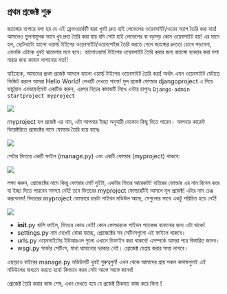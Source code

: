 ## প্রথম প্রজেক্ট শুরু
জ্যাঙ্গোর ব্যপারে বলা হয় যে এই ফ্রেমওয়ার্কটি দ্বারা খুবই দ্রুত হাই লেভেলের ওয়েবসাইট/ওয়েব অ্যাপ তৈরি করা যায়! আসলেও তুলনামূলক ভাবে খুব দ্রুত তৈরি করা যায় যদি সেটা হাই লেভেলের বা বড়সড় কোন ওয়েবসাইট হয়!
এর মানে হল, ছোটখাটো হ্যালো ওয়ার্ল্ড টাইপের ওয়েবসাইট/ওয়েবপেইজ তৈরি করতে গেলে জ্যাঙ্গোর দ্রুততা চোখে পড়বেনা, এমনকি এটাকে খুবই ঝামেলার মনে হবে। 
হ্যালোওয়ার্ল্ড টাইপের ওয়েবসাইট তৈরি করার জন্য জ্যাঙ্গো ব্যবহার করা মশা মারার জন্য কামান দাগানোর মত!!

যাইহোক, আমাদের প্রথম প্রজেক্ট আসলে হ্যালো ওয়ার্ল্ড টাইপের ওয়েবসাইট তৈরি করা! অর্থাৎ এমন ওয়েবসাইট যেটাতে ভিজিট করলে আমরা Hello World! লেখাটি দেখতে পাবো! 
মুল প্রজেক্ট ফোল্ডার djangoproject এ গিয়ে ভার্চুয়াল এনভায়র্নমেন্ট একটিভ করুন, এরপর নিচের কমান্ডটি লিখে এন্টার চাপুনঃ 
`Django-admin startproject myproject`

 ![](https://i.imgur.com/w0eR6EQ.jpg)

myproject হল প্রজেক্ট এর নাম, এটা আপনার ইচ্ছা অনুযায়ী যেকোন কিছু দিতে পারেন। আপনার কারেন্ট ডিরেক্টরিতে প্রজেক্টের নামে ফোল্ডার তৈরি হয়ে যাবেঃ 

 ![](https://i.imgur.com/Kyg3frF.jpg)

সেটার ভিতরে একটি ফাইল (manage.py) এবং একটি ফোল্ডার (myproject) থাকবে:

 ![](https://i.imgur.com/SuaQhUl.jpg)

লক্ষ্য করুন, প্রোজেক্টের নামে কিন্তু ফোল্ডার মোট দুইটা, একটার ভিতর আরেকটা! বাইরের ফোল্ডার এর নাম রিনেম করে যা ইচ্ছা দিতে পারবেন সমস্যা নেই! তবে ভিতরের myproject ফোল্ডারটিই আসলে মূল প্রজেক্ট! এটার নাম চেঞ্জ করবেননা!
ভিতরের myproject ফোল্ডারে চারটা পাইথন মডিউল আছে, সেগুলোর সাথে একটু পরিচিত হয়ে নেই!  

![](https://i.imgur.com/VW5QaQt.jpg)

* __init__.py খালি ফাইল, ভিতরে কোড নেই! কোন ফোল্ডারকে পাইথন প্যাকেজ বানানোর জন্য এটা থাকে!
* settings.py  নাম দেখেই বোঝা যাচ্ছে, প্রোজেক্টের সব সেটিংসগুলো এই ফাইলে থাকবে।
* urls.py  ওয়েবসাইটের ইউআরএল গুলো এখানে ডিফাইন করা থাকবে! এসম্পর্কে আমরা পরে বিস্তারিত জানব। 
* wsgi.py  সার্ভার সেটিংস, মাথা ঘামানোর দরকার নেই। প্রোজেক্ট ডেপ্লয় করার সময় লাগবে।

এছাড়াও বাইরের  manage.py মডিউলটি খুবই গুরুত্বপুর্ন! এখন থেকে আমাদের প্রায় সকল কমান্ডগুলই এই মডিউলের মাধ্যমে করতে হবে! কিভাবে করব সেটা আস্তে আস্তে জানব!

প্রোজেক্ট তৈরি করার কাজ শেষ, এখন দেখতে হবে যে প্রজেক্ট ঠিকমত কাজ করে কিনা !
